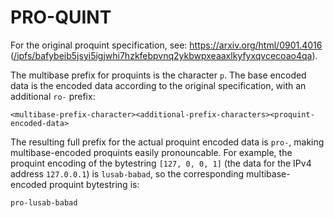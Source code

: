 # PRO-QUINT

For the original proquint specification, see: https://arxiv.org/html/0901.4016 ([/ipfs/bafybeib5jsyi5igjwhi7hzkfebpvnq2ykbwpxeaaxlkyfyxqvcecoao4qa](https://dweb.link/ipfs/bafybeib5jsyi5igjwhi7hzkfebpvnq2ykbwpxeaaxlkyfyxqvcecoao4qa)).

The multibase prefix for proquints is the character `p`. The base encoded data is the encoded data according to the original specification, with an additional `ro-` prefix:

```
<multibase-prefix-character><additional-prefix-characters><proquint-encoded-data>
```

The resulting full prefix for the actual proquint encoded data is `pro-`, making multibase-encoded proquints easily pronouncable.
For example, the proquint encoding of the bytestring `[127, 0, 0, 1]` (the data for the IPv4 address `127.0.0.1`) is `lusab-babad`, so the corresponding multibase-encoded proquint bytestring is:

```
pro-lusab-babad
```